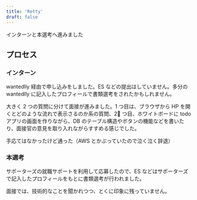 ```yaml
---
title: 'Retty'
draft: false
---
```


インターンと本選考へ進みました

## プロセス

### **インターン**

wantedlly 経由で申し込みをしました。ES などの提出はしていません。多分の wantedlly に記入したプロフィールで書類選考をされたかもしれません。

大きく 2 つの質問に分けて面接が進みました。1 つ目は、ブラウザから HP を開くとどのような流れで表示さるのか系の質問、2 つ目、ホワイトボードに todo アプリの画面を作りながら、DB のテーブル構造やボタンの機能などを書いたり、面接官の意見を取り入れながらすすめる感じでした。

手応てはなかったけど通った（AWS とかぶっていたので泣く泣く辞退）

### **本選考**

サポーターズの就職サポートを利用して応募したので、ES などはサポーターズで記入したプロフィールをもとに書類選考が行われました。

面接では、技術的なことを聞かれつつ、とくに印象に残っていません。
